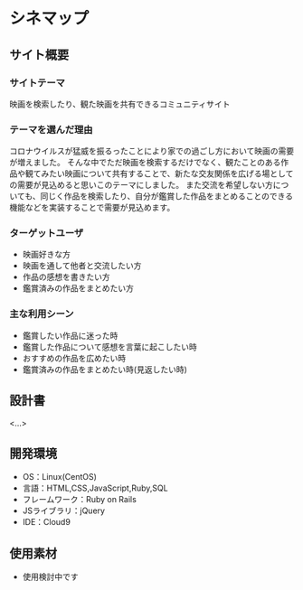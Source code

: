 # シネマップ　

## サイト概要
### サイトテーマ
 映画を検索したり、観た映画を共有できるコミュニティサイト　

### テーマを選んだ理由
 コロナウイルスが猛威を振るったことにより家での過ごし方において映画の需要が増えました。
 そんな中でただ映画を検索するだけでなく、観たことのある作品や観てみたい映画について共有することで、新たな交友関係を広げる場としての需要が見込めると思いこのテーマにしました。
 また交流を希望しない方についても、同じく作品を検索したり、自分が鑑賞した作品をまとめることのできる機能などを実装することで需要が見込めます。

### ターゲットユーザ
- 映画好きな方
- 映画を通して他者と交流したい方
- 作品の感想を書きたい方
- 鑑賞済みの作品をまとめたい方
 
### 主な利用シーン
- 鑑賞したい作品に迷った時
- 鑑賞した作品について感想を言葉に起こしたい時
- おすすめの作品を広めたい時
- 鑑賞済みの作品をまとめたい時(見返したい時)

## 設計書
<...>

## 開発環境
- OS：Linux(CentOS)
- 言語：HTML,CSS,JavaScript,Ruby,SQL
- フレームワーク：Ruby on Rails
- JSライブラリ：jQuery
- IDE：Cloud9

## 使用素材
- 使用検討中です